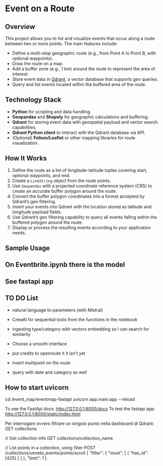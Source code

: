 # Event on a Route

## Overview

This project allows you to list and visualize events that occur along a route between two or more points. The main features include:

- Define a multi-stop geographic route (e.g., from Point A to Point B, with optional waypoints).
- Draw the route on a map.
- Add a buffer zone (e.g., 1 km) around the route to represent the area of interest.
- Store event data in [Qdrant](https://qdrant.tech/), a vector database that supports geo queries.
- Query and list events located within the buffered area of the route.

## Technology Stack

- **Python** for scripting and data handling.
- **Geopandas** and **Shapely** for geographic calculations and buffering.
- **Qdrant** for storing event data with geospatial payload and vector search capabilities.
- **Qdrant Python client** to interact with the Qdrant database via API.
- (Optional) **Folium/Leaflet** or other mapping libraries for route visualization.

## How It Works

1. Define the route as a list of longitude-latitude tuples covering start, optional waypoints, and end.
2. Create a `LineString` object from the route points.
3. Use `Geopandas` with a projected coordinate reference system (CRS) to create an accurate buffer polygon around the route.
4. Convert the buffer polygon coordinates into a format accepted by Qdrant’s geo filtering.
5. Insert your events into Qdrant with the location stored as latitude and longitude payload fields.
6. Use Qdrant’s geo filtering capability to query all events falling within the buffered polygon around the route.
7. Display or process the resulting events according to your application needs.

## Sample Usage

## On Eventbrite.ipynb there is the model

## See fastapi app

## TO DO List
* natural language to parameters (with Mistral)
* CrewAI for sequential tools from the functions in the notebook

* ingesting type/category with vectors embedding so I can search for similarity
* Choose a smooth interface
* put credits to openroute it it isn't yet
* insert multipoint on the route
* query with date and category as well


## How to start uvicorn
cd /event_map/eventmap-fastapi
uvicorn app.main:app --reload

To see the FastApi docs: http://127.0.0.1:8000/docs
To test the fastapi app: http://127.0.0.1:8000/static/index.html

Per interrogare ovvero filtrare un singolo punto nella dashboard di Qdrant:
GET collections

// Get collection info
GET collections/collection_name

// List points in a collection, using filter
POST /collections/veneto_events/points/scroll
{
  "filter": {
    "must": [
      {
        "has_id": [425]
      }
    ]
  },
  "limit": 1
}
